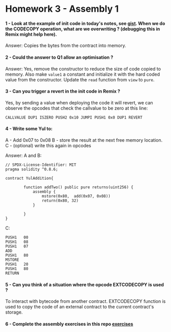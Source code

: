 # Homework 3 - Assembly 1

#### 1 - Look at the example of init code in today's notes, see <a href="https://gist.github.com/extropyCoder/4243c0f90e6a6e97006a31f5b9265b94">gist</a>. When we do the CODECOPY operation, what are we overwriting ? (debugging this in Remix might help here).

Answer:
Copies the bytes from the contract into memory.

#### 2 - Could the answer to Q1 allow an optimisation ?

Answer:
Yes, remove the constructor to reduce the size of code copied to memory. Also make `value1` a constant and initialize it with the hard coded value from the constructor. Update the `read` function from `view` to `pure`.

#### 3 - Can you trigger a revert in the init code in Remix ?

Yes, by sending a value when deploying the code it will revert, we can observe the opcodes that check the callvalue to be zero at this line:

```
CALLVALUE DUP1 ISZERO PUSH2 0x10 JUMPI PUSH1 0x0 DUP1 REVERT
```

#### 4 - Write some Yul to:

A - Add 0x07 to 0x08
B - store the result at the next free memory location.
C - (optional) write this again in opcodes

Answer:
A and B:

```
// SPDX-License-Identifier: MIT
pragma solidity ^0.8.6;

contract YulAddition{

        function addTwo() public pure returns(uint256) {
            assembly {
                mstore(0x80,  add(0x07, 0x08))
                return(0x80, 32)
            }

        }
}
```

C:

```
PUSH1   00
PUSH1   08
PUSH1   07
ADD
PUSH1   80
MSTORE
PUSH1   20
PUSH1   80
RETURN
```

#### 5 - Can you think of a situation where the opcode EXTCODECOPY is used ?

To interact with bytecode from another contract. EXTCODECOPY function is used to copy the code of an external contract to the current contract's storage.

#### 6 - Complete the assembly exercises in this repo <a href="https://github.com/ExtropyIO/ExpertSolidityBootcamp">exercises</a>
